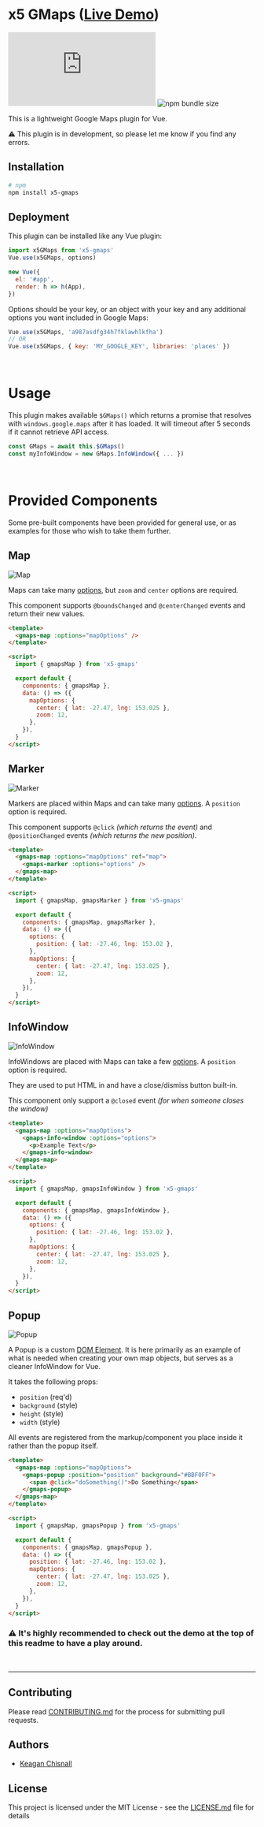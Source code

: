 # x5 GMaps ([Live Demo](https://codesandbox.io/s/x5-modal-example-i3301?hidenavigation=1&view=preview))

![GitHub file size in bytes](https://img.shields.io/github/size/xon52/x5-gmaps/dist/index.js)
![npm bundle size](https://img.shields.io/bundlephobia/minzip/x5-gmaps)

This is a lightweight Google Maps plugin for Vue.

:warning: This plugin is in development, so please let me know if you find any errors.

## Installation

```bash
# npm
npm install x5-gmaps
```

## Deployment

This plugin can be installed like any Vue plugin:

```js
import x5GMaps from 'x5-gmaps'
Vue.use(x5GMaps, options)

new Vue({
  el: '#app',
  render: h => h(App),
})
```

Options should be your key, or an object with your key and any additional options you want included in Google Maps:

```js
Vue.use(x5GMaps, 'a987asdfg34h7fklawhlkfha')
// OR
Vue.use(x5GMaps, { key: 'MY_GOOGLE_KEY', libraries: 'places' })
```

<br>

# Usage

This plugin makes available `$GMaps()` which returns a promise that resolves with `windows.google.maps` after it has loaded. It will timeout after 5 seconds if it cannot retrieve API access.

```js
const GMaps = await this.$GMaps()
const myInfoWindow = new GMaps.InfoWindow({ ... })
```

<br>

# Provided Components

Some pre-built components have been provided for general use, or as examples for those who wish to take them further.

## Map

![Map](./example/img/map.png)

Maps can take many [options](https://developers.google.com/maps/documentation/javascript/reference/map#MapOptions), but `zoom` and `center` options are required.

This component supports `@boundsChanged` and `@centerChanged` events and return their new values.

```html
<template>
  <gmaps-map :options="mapOptions" />
</template>

<script>
  import { gmapsMap } from 'x5-gmaps'

  export default {
    components: { gmapsMap },
    data: () => ({
      mapOptions: {
        center: { lat: -27.47, lng: 153.025 },
        zoom: 12,
      },
    }),
  }
</script>
```

## Marker

![Marker](./example/img/marker.png)

Markers are placed within Maps and can take many [options](https://developers.google.com/maps/documentation/javascript/reference/marker#MarkerOptions). A `position` option is required.

This component supports `@click` *(which returns the event)* and `@positionChanged` events *(which returns the new position)*.

```html
<template>
  <gmaps-map :options="mapOptions" ref="map">
    <gmaps-marker :options="options" />
  </gmaps-map>
</template>

<script>
  import { gmapsMap, gmapsMarker } from 'x5-gmaps'

  export default {
    components: { gmapsMap, gmapsMarker },
    data: () => ({
      options: {
        position: { lat: -27.46, lng: 153.02 },
      },
      mapOptions: {
        center: { lat: -27.47, lng: 153.025 },
        zoom: 12,
      },
    }),
  }
</script>
```

## InfoWindow

![InfoWindow](./example/img/info-window.png)

InfoWindows are placed with Maps can take a few [options](https://developers.google.com/maps/documentation/javascript/reference/info-window#InfoWindowOptions). A `position` option is required.

They are used to put HTML in and have a close/dismiss button built-in.

This component only support a `@closed` event *(for when someone closes the window)*

```html
<template>
  <gmaps-map :options="mapOptions">
    <gmaps-info-window :options="options">
      <p>Example Text</p>
    </gmaps-info-window>
  </gmaps-map>
</template>

<script>
  import { gmapsMap, gmapsInfoWindow } from 'x5-gmaps'

  export default {
    components: { gmapsMap, gmapsInfoWindow },
    data: () => ({
      options: {
        position: { lat: -27.46, lng: 153.02 },
      },
      mapOptions: {
        center: { lat: -27.47, lng: 153.025 },
        zoom: 12,
      },
    }),
  }
</script>
```

## Popup

![Popup](./example/img/popup.png)

A Popup is a custom [DOM Element](https://developers.google.com/maps/documentation/javascript/reference/overlay-view). It is here primarily as an example of what is needed when creating your own map objects, but serves as a cleaner InfoWindow for Vue.

It takes the following props:
- `position` (req'd)
- `background` (style)
- `height` (style)
- `width` (style)

All events are registered from the markup/component you place inside it rather than the popup itself.

```html
<template>
  <gmaps-map :options="mapOptions">
    <gmaps-popup :position="position" background="#BBF0FF">
      <span @click="doSomething()">Do Something</span>
    </gmaps-popup>
  </gmaps-map>
</template>

<script>
  import { gmapsMap, gmapsPopup } from 'x5-gmaps'

  export default {
    components: { gmapsMap, gmapsPopup },
    data: () => ({
      position: { lat: -27.46, lng: 153.02 },
      mapOptions: {
        center: { lat: -27.47, lng: 153.025 },
        zoom: 12,
      },
    }),
  }
</script>
```

### :warning: **It's highly recommended to check out the demo at the top of this readme to have a play around.**

<br>

---

## Contributing

Please read [CONTRIBUTING.md](./CONTRIBUTING.md) for the process for submitting pull requests.

## Authors

- [Keagan Chisnall](https://github.com/xon52)

## License

This project is licensed under the MIT License - see the [LICENSE.md](LICENSE.md) file for details
